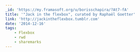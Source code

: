 ```yaml
---
_id: 'https://my.framasoft.org/u/borisschapira/?At7-fA'
title: '"Jack in the flexbox", curated by Raphaël Goetter'
link: 'http://jackintheflexbox.tumblr.com'
date: '2014-12-16'
tags:
    - Flexbox
    - rwd
    - sharemarks
---
```


<div class="markdown"><p></p></div>
